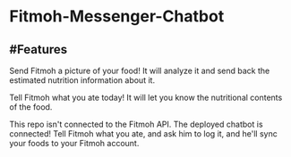 # Fitmoh-Messenger-Chatbot

#Features
--------
Send Fitmoh a picture of your food! It will analyze it and send back the estimated nutrition information about it.

Tell Fitmoh what you ate today! It will let you know the nutritional contents of the food. 

This repo isn't connected to the Fitmoh API. The deployed chatbot is connected! Tell Fitmoh what you ate, and ask him to log it, and he'll sync your foods to your Fitmoh account.
